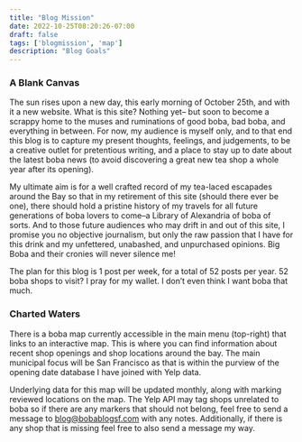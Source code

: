 ```yaml
---
title: "Blog Mission"
date: 2022-10-25T08:20:26-07:00
draft: false
tags: ['blogmission', 'map']
description: "Blog Goals"
---
```

### A Blank Canvas

The sun rises upon a new day, this early morning of October 25th, and with it a new website. What is this site? Nothing yet– but soon to become a scrappy home to the muses and ruminations of good boba, bad boba, and everything in between. For now, my audience is myself only, and to that end this blog is to capture my present thoughts, feelings, and judgements, to be a creative outlet for pretentious writing, and a place to stay up to date about the latest boba news (to avoid discovering a great new tea shop a whole year after its opening).

My ultimate aim is for a well crafted record of my tea-laced escapades around the Bay so that in my retirement of this site (should there ever be one), there should hold a pristine history of my travels for all future generations of boba lovers to come–a Library of Alexandria of boba of sorts. And to those future audiences who may drift in and out of this site, I promise you no objective journalism, but only the raw passion that I have for this drink and my unfettered, unabashed, and unpurchased opinions. Big Boba and their cronies will never silence me!

The plan for this blog is 1 post per week, for a total of 52 posts per year. 52 boba shops to visit? I pray for my wallet. I don’t even think I want boba that much.

### Charted Waters

There is a boba map currently accessible in the main menu (top-right) that links to an interactive map. This is where you can find information about recent shop openings and shop locations around the bay. The main municipal focus will be San Francisco as that is within the purview of the opening date database I have joined with Yelp data. 

Underlying data for this map will be updated monthly, along with marking reviewed locations on the map. The Yelp API may tag shops unrelated to boba so if there are any markers that should not belong, feel free to send a message to blog@bobablogsf.com with any notes. Additionally, if there is any shop that is missing feel free to also send a message my way.